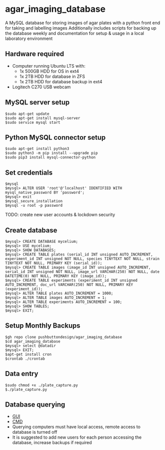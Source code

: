 # agar_imaging_database
A MySQL database for storing images of agar plates with a python front end for taking and labelling images
Additionally includes scripts for backing up the database weekly and documentation for setup & usage in a local laboratory environment

## Hardware required
- Computer running Ubuntu LTS with:
	- 1x 500GB HDD for OS in ext4
	- 1x 2TB HDD for database in ZFS
	- 1x 2TB HDD for database backup in ext4
- Logitech C270 USB webcam

## MySQL server setup
```
$sudo apt-get update
$sudo apt-get install mysql-server
$sudo service mysql start
```

## Python MySQL connector setup
```
$sudo apt-get install python3
$sudo python3 -m pip install --upgrade pip
$sudo pip3 install mysql-connector-python
```

## Set credentials
```
$mysql
$mysql> ALTER USER 'root'@'localhost' IDENTIFIED WITH mysql_native_password BY 'password';
$mysql> exit
$mysql_secure_installation
$mysql -u root -p password
```
TODO: create new user accounts & lockdown security


## Create database
```
$mysql> CREATE DATABASE mycelium;
$mysql> USE mycelium;
$mysql> SHOW DATABASES;
$mysql> CREATE TABLE plates (serial_id INT unsigned AUTO_INCREMENT, experiment_id INT unsigned NOT NULL, species TINYTEXT NOT NULL, strain TINYTEXT NOT NULL, PRIMARY KEY (serial_id));
$mysql> CREATE TABLE images (image_id INT unsigned AUTO_INCREMENT, serial_id INT unsigned NOT NULL, image_url VARCHAR(250) NOT NULL, date DATETIME(0) NOT NULL, PRIMARY KEY (image_id));
$mysql> CREATE TABLE experiments (experiment_id INT unsigned AUTO_INCREMENT, doc_url VARCHAR(250) NOT NULL, PRIMARY KEY (experiment_id));
$mysql> ALTER TABLE plates AUTO_INCREMENT = 1000;
$mysql> ALTER TABLE images AUTO_INCREMENT = 1;
$mysql> ALTER TABLE experiments AUTO_INCREMENT = 100;
$mysql> SHOW TABLES;
$mysql> EXIT;
```

## Setup Monthly Backups
```
$gh repo clone pushbuttondesign/agar_imaging_database
$cd agar_imaging_database
$mysql> select @datadir
$mysql> EXIT;
$apt-get install cron
$crontab ./crontab
```

## Data entry
```
$sudo chmod +x ./plate_capture.py
$./plate_capture.py
```

## Database querying
- [GUI](https://www.mysql.com/products/workbench/)
- [CMD](https://dev.mysql.com/doc/mysql-getting-started/en/)
- Querying computers must have local access, remote access to database is turned off
- It is suggested to add new users for each person accessing the database, increase backups if required

